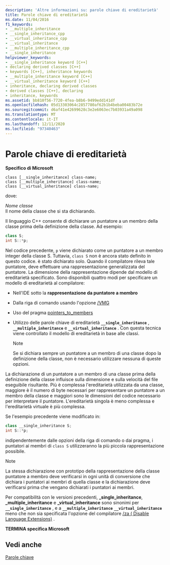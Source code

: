 ```yaml
---
description: 'Altre informazioni su: parole chiave di ereditarietà'
title: Parole chiave di ereditarietà
ms.date: 11/04/2016
f1_keywords:
- __multiple_inheritance
- __single_inheritance_cpp
- __virtual_inheritance_cpp
- __virtual_inheritance
- __multiple_inheritance_cpp
- __single_inheritance
helpviewer_keywords:
- __single_inheritance keyword [C++]
- declaring derived classes [C++]
- keywords [C++], inheritance keywords
- __multiple_inheritance keyword [C++]
- __virtual_inheritance keyword [C++]
- inheritance, declaring derived classes
- derived classes [C++], declaring
- inheritance, keywords
ms.assetid: bb810f56-7720-4fea-b8b6-9499edd141df
ms.openlocfilehash: 05d13303064c2857780af62b1b4beba00483b72e
ms.sourcegitcommit: d6af41e42699628c3e2e6063ec7b03931a49a098
ms.translationtype: MT
ms.contentlocale: it-IT
ms.lasthandoff: 12/11/2020
ms.locfileid: "97340463"
---
```

# <a name="inheritance-keywords"></a>Parole chiave di ereditarietà

**Specifico di Microsoft**

```
class [__single_inheritance] class-name;
class [__multiple_inheritance] class-name;
class [__virtual_inheritance] class-name;
```

dove:

*Nome classe*<br/>
Il nome della classe che si sta dichiarando.

Il linguaggio C++ consente di dichiarare un puntatore a un membro della classe prima della definizione della classe. Ad esempio:

```cpp
class S;
int S::*p;
```

Nel codice precedente, `p` viene dichiarato come un puntatore a un membro integer della classe S. Tuttavia, `class S` non è ancora stato definito in questo codice. è stato dichiarato solo. Quando il compilatore rileva tale puntatore, deve effettuare una rappresentazione generalizzata del puntatore. La dimensione della rappresentazione dipende dal modello di ereditarietà specificato. Sono disponibili quattro modi per specificare un modello di ereditarietà al compilatore:

- Nell'IDE sotto la **rappresentazione da puntatore a membro**

- Dalla riga di comando usando l'opzione [/VMG](../build/reference/vmb-vmg-representation-method.md)

- Uso del pragma [pointers_to_members](../preprocessor/pointers-to-members.md)

- Utilizzo delle parole chiave di ereditarietà **`__single_inheritance`** , **`__multiple_inheritance`** e **`__virtual_inheritance`** . Con questa tecnica viene controllato il modello di ereditarietà in base alle classi.

    > [!NOTE]
    >  Se si dichiara sempre un puntatore a un membro di una classe dopo la definizione della classe, non è necessario utilizzare nessuna di queste opzioni.

La dichiarazione di un puntatore a un membro di una classe prima della definizione della classe influisce sulla dimensione e sulla velocità del file eseguibile risultante. Più è complessa l'ereditarietà utilizzata da una classe, maggiore è il numero di byte necessari per rappresentare un puntatore a un membro della classe e maggiori sono le dimensioni del codice necessario per interpretare il puntatore. L'ereditarietà singola è meno complessa e l'ereditarietà virtuale è più complessa.

Se l'esempio precedente viene modificato in:

```cpp
class __single_inheritance S;
int S::*p;
```

indipendentemente dalle opzioni della riga di comando o dai pragma, i puntatori ai membri di `class S` utilizzeranno la più piccola rappresentazione possibile.

> [!NOTE]
> La stessa dichiarazione con prototipo della rappresentazione della classe puntatore a membro deve verificarsi in ogni unità di conversione che dichiara i puntatori ai membri di quella classe e la dichiarazione deve verificarsi prima che vengano dichiarati i puntatori ai membri.

Per compatibilità con le versioni precedenti, **_single_inheritance**, **_multiple_inheritance** e **_virtual_inheritance** sono sinonimi per **`__single_inheritance`** , e a **`__multiple_inheritance`** **`__virtual_inheritance`** meno che non sia specificata l'opzione del compilatore [/za \( Disable Language Extensions)](../build/reference/za-ze-disable-language-extensions.md) .

**TERMINA specifica Microsoft**

## <a name="see-also"></a>Vedi anche

[Parole chiave](../cpp/keywords-cpp.md)
